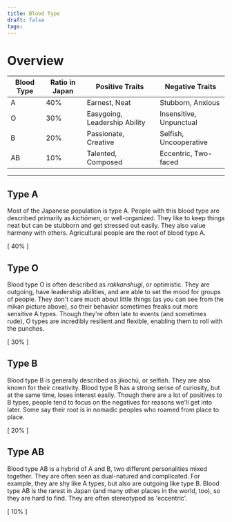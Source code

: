 ```yaml
---
title: Blood Type
draft: false
tags:
---
```


# Overview

|Blood Type|Ratio in Japan|Positive Traits|Negative Traits|
|---|---|---|---|
|A|40%|Earnest, Neat|Stubborn, Anxious|
|O|30%|Easygoing, Leadership Ability|Insensitive, Unpunctual|
|B|20%|Passionate, Creative|Selfish, Uncooperative|
|AB|10%|Talented, Composed|Eccentric, Two-faced|

---
## Type A
Most of the Japanese population is type A. People with this blood type are described primarily as _kichōmen_, or well-organized. They like to keep things neat but can be stubborn and get stressed out easily. They also value harmony with others. Agricultural people are the root of blood type A.

[ 40% ]

## Type O 
Blood type O is often described as _rakkanshugi_, or optimistic. They are outgoing, have leadership abilities, and are able to set the mood for groups of people. They don't care much about little things (as you can see from the mikan picture above), so their behavior sometimes freaks out more sensitive A types. Though they're often late to events (and sometimes rude), O types are incredibly resilient and flexible, enabling them to roll with the punches.

[ 30% ]
## Type B
Blood type B is generally described as jikochū, or selfish. They are also known for their creativity. Blood type B has a strong sense of curiosity, but at the same time, loses interest easily. Though there are a lot of positives to B types, people tend to focus on the negatives for reasons we'll get into later. Some say their root is in nomadic peoples who roamed from place to place.

[ 20% ]

## Type AB
Blood type AB is a hybrid of A and B, two different personalities mixed together. They are often seen as dual-natured and complicated. For example, they are shy like A types, but also are outgoing like type B. Blood type AB is the rarest in Japan (and many other places in the world, too), so they are hard to find. They are often stereotyped as 'eccentric'. 

[ 10% ]